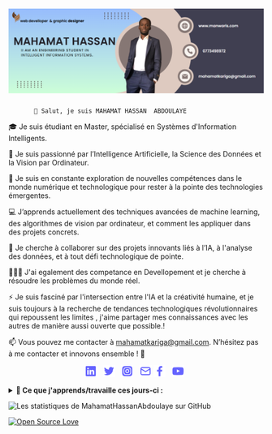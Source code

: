 # ![MahamatHassan Abdoulaye](https://github.com/MahamatHassanAbdoulaye/MahamatHassanAbdoulaye/blob/main/banner.png)

           👋 Salut, je suis MAHAMAT HASSAN  ABDOULAYE
🎓 Je suis étudiant en Master, spécialisé en Systèmes d'Information Intelligents.

 👀 Je suis passionné par l’Intelligence Artificielle, la Science des Données et la Vision par Ordinateur.

🌱 Je suis en constante exploration de nouvelles compétences dans le monde numérique et technologique pour rester à la pointe des technologies émergentes.

💻 J’apprends actuellement des techniques avancées de machine learning, des algorithmes de vision par ordinateur, et comment les appliquer dans des projets concrets.

🤝 Je cherche à collaborer sur des projets innovants liés à l’IA, à l'analyse des données, et à tout défi technologique de pointe.


💪🧠🔨 J'ai egalement des competance en Devellopement et je cherche à résoudre les problèmes du monde réel.

⚡ Je suis fasciné par l'intersection entre l'IA et la créativité humaine, et je suis toujours à la recherche de tendances technologiques révolutionnaires qui repoussent les limites ,
   j'aime partager mes connaissances avec les autres de manière aussi ouverte que possible.!

📫 Vous pouvez me contacter à mahamatkariga@gmail.com.
N’hésitez pas à me contacter et innovons ensemble ! 🚀

<p align='center'>
  <a href="https://www.linkedin.com/"><img height="24" src="https://github.com/MahamatHassanAbdoulaye/MahamatHassanAbdoulaye/blob/main//linkedin.png?raw=true"></a>&nbsp;&nbsp;
  <a href="https://twitter.com/"><img height="24" src="https://github.com/MahamatHassanAbdoulaye/MahamatHassanAbdoulaye/blob/main/twitter.png?raw=true"></a>&nbsp;&nbsp;
  <a href="https://www.instagram.com/elkariganosa_man_waris/"><img height="24" src="https://github.com/MahamatHassanAbdoulaye/MahamatHassanAbdoulaye/blob/main/instagram-alt.png?raw=true"></a>&nbsp;&nbsp;
  <a href="mailto:mahamatkariga@gmail.com"><img height="24" src="https://github.com/MahamatHassanAbdoulaye/MahamatHassanAbdoulaye/blob/main/envelope-alt.png?raw=true"></a>
  <a href="https://www.facebook.com/mahamathass1166/"><img height="24" src="https://github.com/MahamatHassanAbdoulaye/MahamatHassanAbdoulaye/blob/main/facebook-f.png?raw=true"></a>&nbsp;&nbsp;
  <a href="https://www.youtube.com/"><img height="24" src="https://github.com/MahamatHassanAbdoulaye/MahamatHassanAbdoulaye/blob/main/youtube.png?raw=true"></a>&nbsp;&nbsp;
</p>
<details>
 <summary><strong>🚀 Ce que j'apprends/travaille ces jours-ci :</strong></summary>

   - 🤖 **Intelligence Artificielle (IA)** : Apprentissage automatique, réseaux neuronaux, traitement du langage naturel (NLP) <br/>
   - 📊 **Analyse des données** : Visualisation de données, manipulation avec des bibliothèques telles que Pandas et NumPy, analyse prédictive <br/>
   - 🐍 **Python avancé** : Conception orientée objet, traitement de grandes quantités de données, automatisation <br/>
   - ☕ **Java avancé (Servlet, JSP)** : Développement d'applications web robustes avec Java EE, création de pages dynamiques avec JSP et gestion des requêtes avec les Servlets <br/>
   - 🖥️ **Bibliothèques : Streamlit** : Création d'applications web interactives pour l'analyse et la visualisation de données <br/>
   - 🌐 **Technologies émergentes** : Étude et implémentation de nouvelles solutions dans le domaine des **systèmes informatiques intelligents**, incluant des frameworks d'IA, des outils de déploiement de 
           modèles (comme TensorFlow, Keras), et des plateformes cloud pour l'IA et le Big Data.
</details>

![Les statistiques de MahamatHassanAbdoulaye sur GitHub](https://github-readme-stats.vercel.app/api?username=MahamatHassanAbdoulaye&show_icons=true&hide=["prs","issues","contribs"])

<p> 
  
[![Open Source Love](https://badges.frapsoft.com/os/v2/open-source.png?v=103)](https://github.com/ellerbrock/open-source-badges/)
<!--img src="https://visitor-badge.glitch.me/badge?page_id=MahamatHassanAbdoulaye.visitor-badge"/-->
</p>








